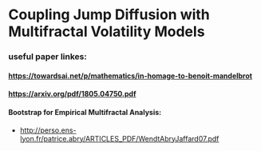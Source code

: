 # Coupling Jump Diffusion with Multifractal Volatility Models


### useful paper linkes:
#### https://towardsai.net/p/mathematics/in-homage-to-benoit-mandelbrot
#### https://arxiv.org/pdf/1805.04750.pdf


#### Bootstrap for Empirical Multifractal Analysis:
- http://perso.ens-lyon.fr/patrice.abry/ARTICLES_PDF/WendtAbryJaffard07.pdf
